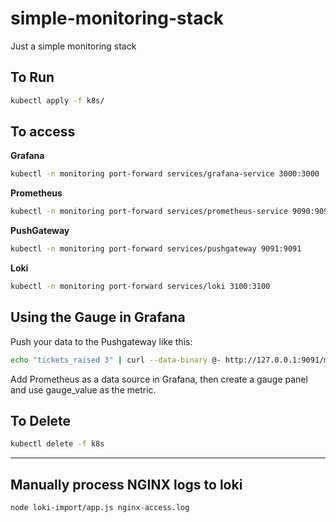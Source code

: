 # simple-monitoring-stack
Just a simple monitoring stack

## To Run

```bash
kubectl apply -f k8s/
```

## To access

**Grafana**
```bash
kubectl -n monitoring port-forward services/grafana-service 3000:3000
```

**Prometheus**
```bash
kubectl -n monitoring port-forward services/prometheus-service 9090:9090
```

**PushGateway**
```bash
kubectl -n monitoring port-forward services/pushgateway 9091:9091
```

**Loki**
```bash
kubectl -n monitoring port-forward services/loki 3100:3100
```

## Using the Gauge in Grafana
Push your data to the Pushgateway like this:
```bash
echo "tickets_raised 3" | curl --data-binary @- http://127.0.0.1:9091/metrics/job/tickets_raised
```
Add Prometheus as a data source in Grafana, then create a gauge panel and use gauge_value as the metric.

## To Delete
```bash
kubectl delete -f k8s
```

---

## Manually process NGINX logs to loki

```bash
node loki-import/app.js nginx-access.log
```